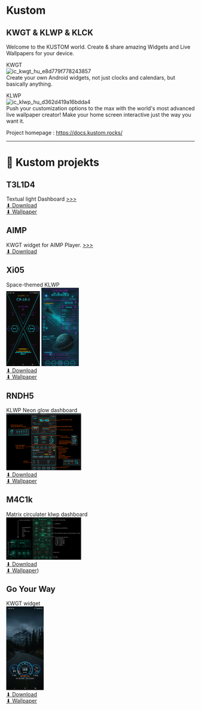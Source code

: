 # Kustom
KWGT &amp; KLWP &amp; KLCK
--
Welcome to the KUSTOM world. Create & share amazing Widgets and Live Wallpapers for your device.

KWGT     
<img width="50" height="50" alt="ic_kwgt_hu_e8d779f778243857" src="https://github.com/user-attachments/assets/ae3f0ddd-cf0a-477e-9ccc-6b70ec73f400" />    
Create your own Android widgets, not just clocks and calendars, but basically anything.


KLWP    
<img width="50" height="50" alt="ic_klwp_hu_d362d419a16bdda4" src="https://github.com/user-attachments/assets/580cd105-b31e-486f-8eb2-3c154c19e89f" />    
Push your customization options to the max with the world's most advanced live wallpaper creator! Make your home screen interactive just the way you want it.

Project homepage : https://docs.kustom.rocks/    
    
----    
      
# 📱 Kustom projekts     
      
## T3L1D4        
Textual light Dashboard   [>>>](https://github.com/n4zz/Kustom/blob/main/Projects/T3L1D4/T3L1D4.md)        
[⬇ Download](https://github.com/n4zz/Kustom/releases/download/T3L1D4-v1.2/T3L1D4.klwp)       
[⬇ Wallpaper](https://github.com/n4zz/Kustom/blob/main/Projects/T3L1D4/T3L1D4-background.png)    

## AIMP     
KWGT widget for AIMP Player.   [>>>](https://github.com/n4zz/Kustom/blob/main/Projects/AIMP/widget%20for%20aimp.md)        
[⬇ Download](https://github.com/n4zz/Kustom/releases/download/AIMP_widget-v1.2/Aimp_v12.kwgt)      
     
## Xi05        
Space-themed KLWP       
 <img src="https://github.com/n4zz/Kustom/blob/main/Projects/Xi05/Gallery/xi05_doors.png" width="90">
 <img src="https://github.com/n4zz/Kustom/blob/main/Projects/Xi05/Gallery/Xi05_wall_details.png" width="100">       
[⬇ Download](https://github.com/n4zz/Kustom/releases/download/Xi05_v.1.1b/Xi05_v11b.klwp)      
[⬇ Wallpaper](https://github.com/n4zz/Kustom/blob/main/Projects/Xi05/wallpaper.png)         

## RNDH5        
KLWP Neon glow dashboard        
 <img src="https://github.com/n4zz/Kustom/blob/main/Projects/RNDH5/detail_RNDH5.png" width="200">      
[⬇ Download](https://github.com/n4zz/Kustom/releases/download/RNDH5.v1/RNDH5_v11.klwp)      
[⬇ Wallpaper](https://github.com/n4zz/Kustom/blob/main/Projects/RNDH5/holes4~2.jpg)         

## M4C1k        
Matrix circulater klwp dashboard     
 <img src="https://github.com/n4zz/Kustom/blob/main/Projects/M4C1K/M4C1k_detail.png" width="200">       
[⬇ Download](https://github.com/n4zz/Kustom/releases/download/M4C1k_v.1.0/M4C1k.klwp)      
[⬇ Wallpaper](https://github.com/n4zz/Kustom/blob/main/Projects/M4C1K/wallpapers/Code%20Cascade.jpg))        

## Go Your Way        
KWGT widget       
<img src="https://github.com/n4zz/Kustom/blob/main/Projects/GyW%20-%20KWGT/GyW_KWGT.png" width="100">      
[⬇ Download](https://github.com/n4zz/Kustom/releases/download/GoYourWay_KWGT.v1.1/GyW11.kwgt)      
[⬇ Wallpaper](https://github.com/n4zz/Kustom/blob/main/Projects/GyW%20-%20KWGT/kevin-mueller-ZSETp_jNviU-unsplash.jpg)        
